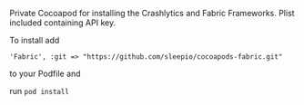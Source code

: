 Private Cocoapod for installing the Crashlytics and Fabric Frameworks. Plist included containing API key.


To install add
```
'Fabric', :git => "https://github.com/sleepio/cocoapods-fabric.git"

```
to your Podfile and

run `pod install`
